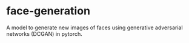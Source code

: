 # face-generation
 A model to generate new images of faces using generative adversarial networks (DCGAN) in pytorch.
